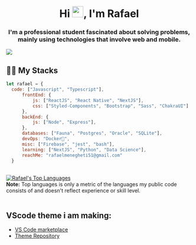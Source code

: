 <!-- <a href="#"><img width="100%" height="auto" src="https://i.imgur.com/iXuL1HG.png" height="175px"/></a>
 -->
<h1 align="center">Hi <img src="https://raw.githubusercontent.com/MartinHeinz/MartinHeinz/master/wave.gif" width="30px">, I'm Rafael</h1>
<h3 align="center">I'm a professional student fascinated about solving problems, mainly using technologies that involve web and mobile.</h3>



<p align="left">

<a href = "https://br.linkedin.com/in/rafael-menegheti-4532a0219" target= "_blank" ><img src="https://img.icons8.com/fluent/48/000000/linkedin.png"/></a>

</p>


## 🙋‍♂️ My Stacks


```javascript
let rafael = {
  code: ["Javascript", "Typescript"],
      frontEnd: {
          js: ["ReactJS", "React Native", "NextJS"],
          css: ["Styled-Components", "Bootstrap", "Sass", "ChakraUI"]
      },
      backEnd: {
          js: ["Node", "Express"],
      },
      databases: ["Fauna", "Postgres", "Oracle", "SQLite"],
      devOps: "Docker🐳",
      misc: ["Firebase", "jest", "bash"],
      learning: ["NextJS", "Python", "Data Science"],
      reachMe: "rafaelmenegheti51@gmail.com"
  }
```

<!-- <p align="center"> 
    <a href="https://reactjs.org/" target="_blank"> <img src="https://img.icons8.com/color/48/000000/react-native.png"/> </a>
    <a href="https://developer.mozilla.org/en-US/docs/Web/JavaScript" target="_blank"> <img src="https://img.icons8.com/color/48/000000/javascript.png"/> </a> 
    <a href="https://www.w3.org/html/" target="_blank"> <img src="https://img.icons8.com/color/48/000000/html-5.png"/> </a> 
    <a href="https://www.w3schools.com/css/" target="_blank"> <img src="https://img.icons8.com/color/48/000000/css3.png"/> </a> 
    <a href="https://getbootstrap.com" target="_blank"> <img src="https://img.icons8.com/color/48/000000/bootstrap.png"/> </a> 
    <a style="padding-right:8px;" href="https://nodejs.org" target="_blank"> <img src="https://img.icons8.com/color/48/000000/nodejs.png"/> </a> 
    <a style="padding-right:8px;" href="https://www.mysql.com/" target="_blank"> <img src="https://img.icons8.com/fluent/50/000000/mysql-logo.png"/> </a>
    <a href="https://firebase.google.com/" target="_blank"> <img src="https://img.icons8.com/color/48/000000/firebase.png"/> </a> 
    <a href="https://postman.com" target="_blank"> <img src="https://www.vectorlogo.zone/logos/getpostman/getpostman-icon.svg" alt="postman" width="45" height="45"/> </a>   
    <a href="https://git-scm.com/" target="_blank"> <img src="https://img.icons8.com/color/48/000000/git.png"/> </a>  
</p>
 -->
<!--  [![React Badge](https://img.shields.io/badge/-React-61DBFB?style=for-the-badge&labelColor=black&logo=react&logoColor=61DBFB)](#)  [![Javascript Badge](https://img.shields.io/badge/-Javascript-F0DB4F?style=for-the-badge&labelColor=black&logo=javascript&logoColor=F0DB4F)](#) [![Typescript Badge](https://img.shields.io/badge/-Typescript-007acc?style=for-the-badge&labelColor=black&logo=typescript&logoColor=007acc)](#) [![Nodejs Badge](https://img.shields.io/badge/-Nodejs-3C873A?style=for-the-badge&labelColor=black&logo=node.js&logoColor=3C873A)](#) [![GraphQL Badge](https://img.shields.io/badge/-GraphQl-e535ab?style=for-the-badge&labelColor=black&logo=node.js&logoColor=e535ab)](#) -->
<!-- <br/> --> 

<!-- <p align="center">
    <a href="https://github.com/rafamenegheti/github-readme-streak-stats">
        <img title="🔥 Get streak stats for your profile at git.io/streak-stats" alt="Rafael's streak" src="https://github-readme-streak-stats.herokuapp.com/?user=SubhamRaoniar28&theme=black-ice&hide_border=true&stroke=0000&background=060A0CD0"/>
    </a>
</p> -->

<!-- ## 📊 To languages stats -->

  <br/>
  <a href="https://github.com/rafamenegheti/github-readme-stats"><img alt="Rafael's Top Languages" src="https://github-readme-stats.vercel.app/api/top-langs/?username=rafamenegheti&langs_count=8&count_private=true&layout=compact&theme=react&hide_border=true&bg_color=0D1117" /></a>
  <br/>
  <b>Note:</b> Top languages is only a metric of the languages my public code consists of and doesn't reflect experience or skill level.

<br/>
<br/>



## VScode theme i am making:

* [VS Code marketplace](https://marketplace.visualstudio.com/items?itemName=RafaelMenegheti.zima-blue-theme)
* [Theme Repository](https://github.com/rafamenegheti/zima-blue-vscode-theme)

